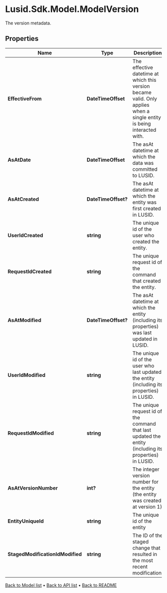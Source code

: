 # Lusid.Sdk.Model.ModelVersion
The version metadata.

## Properties

Name | Type | Description | Notes
------------ | ------------- | ------------- | -------------
**EffectiveFrom** | **DateTimeOffset** | The effective datetime at which this version became valid. Only applies when a single entity is being interacted with. | 
**AsAtDate** | **DateTimeOffset** | The asAt datetime at which the data was committed to LUSID. | 
**AsAtCreated** | **DateTimeOffset?** | The asAt datetime at which the entity was first created in LUSID. | [optional] 
**UserIdCreated** | **string** | The unique id of the user who created the entity. | [optional] 
**RequestIdCreated** | **string** | The unique request id of the command that created the entity. | [optional] 
**AsAtModified** | **DateTimeOffset?** | The asAt datetime at which the entity (including its properties) was last updated in LUSID. | [optional] 
**UserIdModified** | **string** | The unique id of the user who last updated the entity (including its properties) in LUSID. | [optional] 
**RequestIdModified** | **string** | The unique request id of the command that last updated the entity (including its properties) in LUSID. | [optional] 
**AsAtVersionNumber** | **int?** | The integer version number for the entity (the entity was created at version 1) | [optional] 
**EntityUniqueId** | **string** | The unique id of the entity | [optional] 
**StagedModificationIdModified** | **string** | The ID of the staged change that resulted in the most recent modification. | [optional] 

[Back to Model list](../README.md#documentation-for-models) &#8226; [Back to API list](../README.md#documentation-for-api-endpoints) &#8226; [Back to README](../README.md)

